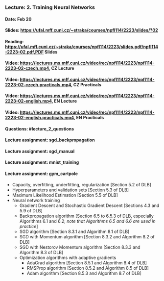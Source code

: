 ### Lecture: 2. Training Neural Networks
#### Date: Feb 20
#### Slides: https://ufal.mff.cuni.cz/~straka/courses/npfl114/2223/slides/?02
#### Reading: https://ufal.mff.cuni.cz/~straka/courses/npfl114/2223/slides.pdf/npfl114-2223-02.pdf,PDF Slides
#### Video: https://lectures.ms.mff.cuni.cz/video/rec/npfl114/2223/npfl114-2223-02-czech.mp4, CZ Lecture
#### Video: https://lectures.ms.mff.cuni.cz/video/rec/npfl114/2223/npfl114-2223-02-czech.practicals.mp4, CZ Practicals
#### Video: https://lectures.ms.mff.cuni.cz/video/rec/npfl114/2223/npfl114-2223-02-english.mp4, EN Lecture
#### Video: https://lectures.ms.mff.cuni.cz/video/rec/npfl114/2223/npfl114-2223-02-english.practicals.mp4, EN Practicals
#### Questions: #lecture_2_questions
#### Lecture assignment: sgd_backpropagation
#### Lecture assignment: sgd_manual
#### Lecture assignment: mnist_training
#### Lecture assignment: gym_cartpole

- Capacity, overfitting, underfitting, regularization [Section 5.2 of DLB]
- Hyperparameters and validation sets [Section 5.3 of DLB]
- Maximum Likelihood Estimation [Section 5.5 of DLB]
- Neural network training
  - Gradient Descent and Stochastic Gradient Descent [Sections 4.3 and 5.9 of DLB]
  - Backpropagation algorithm [Section 6.5 to 6.5.3 of DLB, especially Algorithms 6.1 and 6.2; *note that Algorithms 6.5 and 6.6 are used in practice*]
  - SGD algorithm [Section 8.3.1 and Algorithm 8.1 of DLB]
  - SGD with Momentum algorithm [Section 8.3.2 and Algorithm 8.2 of DLB]
  - SGD with Nestorov Momentum algorithm [Section 8.3.3 and Algorithm 8.3 of DLB]
  - Optimization algorithms with adaptive gradients
    - AdaGrad algorithm [Section 8.5.1 and Algorithm 8.4 of DLB]
    - RMSProp algorithm [Section 8.5.2 and Algorithm 8.5 of DLB]
    - Adam algorithm [Section 8.5.3 and Algorithm 8.7 of DLB]
